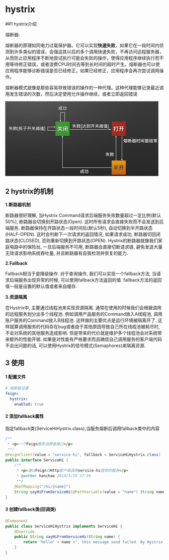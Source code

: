 # hystrix

##1 hystrix介绍

熔断器:

熔断器的原理如同电力过载保护器。它可以实现**快速失败**，如果它在一段时间内侦测到许多类似的错误，会强迫其以后的多个调用快速失败，不再访问远程服务器，从而防止应用程序不断地尝试执行可能会失败的操作，使得应用程序继续执行而不用等待修正错误，或者浪费CPU时间去等到长时间的超时产生。熔断器也可以使应用程序能够诊断错误是否已经修正，如果已经修正，应用程序会再次尝试调用操作。 

熔断器模式就像是那些容易导致错误的操作的一种代理。这种代理能够记录最近调用发生错误的次数，然后决定使用允许操作继续，或者立即返回错误 

![](assets/1594969165852.png)

## 2 hystrix的机制

**1.断路器机制**

断路器很好理解, 当Hystrix Command请求后端服务失败数量超过一定比例(默认50%), 断路器会切换到开路状态(Open). 这时所有请求会直接失败而不会发送到后端服务. 断路器保持在开路状态一段时间后(默认5秒), 自动切换到半开路状态(HALF-OPEN). 这时会判断下一次请求的返回情况, 如果请求成功, 断路器切回闭路状态(CLOSED), 否则重新切换到开路状态(OPEN). Hystrix的断路器就像我们家庭电路中的保险丝, 一旦后端服务不可用, 断路器会直接切断请求链, 避免发送大量无效请求影响系统吞吐量, 并且断路器有自我检测并恢复的能力.

**2.Fallback**

Fallback相当于是降级操作. 对于查询操作, 我们可以实现一个fallback方法, 当请求后端服务出现异常的时候, 可以使用fallback方法返回的值. fallback方法的返回值一般是设置的默认值或者来自缓存.

**3.资源隔离**

在Hystrix中, 主要通过线程池来实现资源隔离. 通常在使用的时候我们会根据调用的远程服务划分出多个线程池. 例如调用产品服务的Command放入A线程池, 调用账户服务的Command放入B线程池. 这样做的主要优点是运行环境被隔离开了. 这样就算调用服务的代码存在bug或者由于其他原因导致自己所在线程池被耗尽时, 不会对系统的其他服务造成影响. 但是带来的代价就是维护多个线程池会对系统带来额外的性能开销. 如果是对性能有严格要求而且确信自己调用服务的客户端代码不会出问题的话, 可以使用Hystrix的信号模式(Semaphores)来隔离资源.

## 3 使用



#### 1 配置文件

```yml
# 熔断器设置
feign:
  hystrix:
    enabled: true
```

#### 2 添加fallback属性

指定fallback类(ServiceHiHystrix.class),当服务熔断后调用fallback类中的内容

```java
/**
 * <p>一个Feign服务消费者接口</p>
 **/
@FeignClient(value = "service-hi", fallback = ServiceHiHystrix.class)
public interface ServiceHi {
    /**
     * <p>通过Feign伪Http客户端调用service-hi提供的服务</p>
     * @author hanchao 2018/5/19 17:59
     **/
    @GetMapping("/hi/{name}")
    String sayHiFromServiceHi(@PathVariable(value = "name") String name);
}
```

#### 3 创建fallback类(回调类)

```java
@Component
public class ServiceHiHystrix implements ServiceHi {
    @Override
    public String sayHiFromServiceHi(String name) {
        return "hello" + name +", this message send failed. By Hystrix.";
    }
}
```

